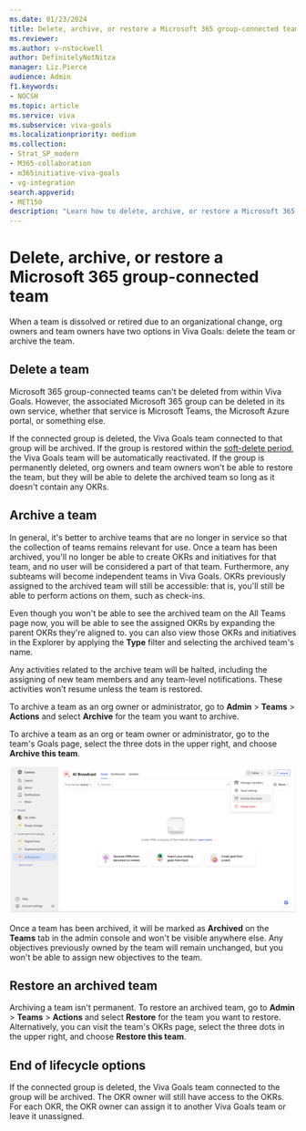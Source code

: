 ```yaml
---
ms.date: 01/23/2024
title: Delete, archive, or restore a Microsoft 365 group-connected team
ms.reviewer: 
ms.author: v-nstockwell
author: DefinitelyNotNitza
manager: Liz.Pierce
audience: Admin
f1.keywords:
- NOCSH
ms.topic: article
ms.service: viva
ms.subservice: viva-goals
ms.localizationpriority: medium
ms.collection:  
- Strat_SP_modern
- M365-collaboration
- m365initiative-viva-goals
- vg-integration  
search.appverid:
- MET150
description: "Learn how to delete, archive, or restore a Microsoft 365 group-connected team in Viva Goals."
---
```


# Delete, archive, or restore a Microsoft 365 group-connected team

When a team is dissolved or retired due to an organizational change, org owners and team owners have two options in Viva Goals: delete the team or archive the team.

## Delete a team

Microsoft 365 group-connected teams can't be deleted from within Viva Goals. However, the associated Microsoft 365 group can be deleted in its own service, whether that service is Microsoft Teams, the Microsoft Azure portal, or something else.

If the connected group is deleted, the Viva Goals team connected to that group will be archived. If the group is restored within the [soft-delete period](..\..\admin\create-groups\restore-deleted-group.md), <!--Editor's Note: Check to ensure that link actually works.-->the Viva Goals team will be automatically reactivated. If the group is permanently deleted, org owners and team owners won't be able to restore the team, but they will be able to delete the archived team so long as it doesn't contain any OKRs.

## Archive a team

In general, it's better to archive teams that are no longer in service so that the collection of teams remains relevant for use. Once a team has been archived, you'll no longer be able to create OKRs and initiatives for that team, and no user will be considered a part of that team. Furthermore, any subteams will become independent teams in Viva Goals. OKRs previously assigned to the archived team will still be accessible: that is, you'll still be able to perform actions on them, such as check-ins.

Even though you won't be able to see the archived team on the All Teams page <!--Editor's Note: I'd like clarification on "All Teams" vs "Teams" tab. Are they the same? If so, which is correct? Let's make sure we're using the correct terminology here. Claririfcation: "All Teams" is a page. "Teams" is a tab.-->now, you will be able to see the assigned OKRs by expanding the parent OKRs they're aligned to. you can also view those OKRs and initiatives in the Explorer by applying the **Type** filter and selecting the archived team's name.

Any activities related to the archive team will be halted, including the assigning of new team members and any team-level notifications. These activities won't resume unless the team is restored.

To archive a team as an org owner or administrator, go to **Admin** > **Teams** > **Actions** and select **Archive** for the team you want to archive.

To archive a team as an org or team owner or administrator, go to the team's Goals page, select the three dots in the upper right, and choose **Archive this team**.

![Screenshot that shows the Goals page, with the three dots menu expanded and the Archive this team option highlighted.](..\media\goals\viva-goals-teams\archive-this-team.png)

Once a team has been archived, it will be marked as **Archived** on the **Teams** tab in the admin console and won't be visible anywhere else. Any objectives previously owned by the team will remain unchanged, but you won't be able to assign new objectives to the team.

## Restore an archived team

Archiving a team isn't permanent. To restore an archived team, go to **Admin** > **Teams** > **Actions** and select **Restore** for the team you want to restore. Alternatively, you can visit the team's OKRs page, select the three dots in the upper right, and choose **Restore this team**. <!--Editor's Note: Again, see above: we have 'Team OKRs page,' 'team's OKR page,' and now 'team OKRs page'. I need to know what the differences between these are, if any. Clarification: There are no differences. There the same thing.-->

## End of lifecycle options

If the connected group is deleted, the Viva Goals team connected to the group will be archived. The OKR owner will still have access to the OKRs. For each OKR, the OKR owner can assign it to another Viva Goals team or leave it unassigned.
